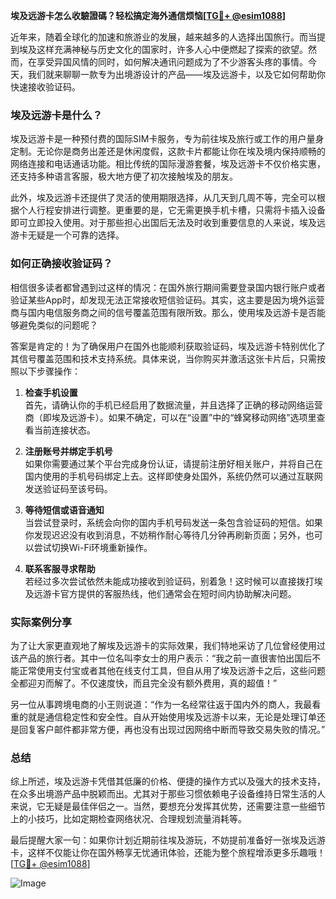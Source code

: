**埃及远游卡怎么收驗證碼？轻松搞定海外通信烦恼[[TG💪+ @esim1088](https://t.me/s/esim1088)]**

近年来，随着全球化的加速和旅游业的发展，越来越多的人选择出国旅行。而当提到埃及这样充满神秘与历史文化的国家时，许多人心中便燃起了探索的欲望。然而，在享受异国风情的同时，如何解决通讯问题成为了不少游客头疼的事情。今天，我们就来聊聊一款专为出境游设计的产品——埃及远游卡，以及它如何帮助你快速接收验证码。

### 埃及远游卡是什么？

埃及远游卡是一种预付费的国际SIM卡服务，专为前往埃及旅行或工作的用户量身定制。无论你是商务出差还是休闲度假，这款卡片都能让你在埃及境内保持顺畅的网络连接和电话通话功能。相比传统的国际漫游套餐，埃及远游卡不仅价格实惠，还支持多种语言客服，极大地方便了初次接触埃及的朋友。

此外，埃及远游卡还提供了灵活的使用期限选择，从几天到几周不等，完全可以根据个人行程安排进行调整。更重要的是，它无需更换手机卡槽，只需将卡插入设备即可立即投入使用。对于那些担心出国后无法及时收到重要信息的人来说，埃及远游卡无疑是一个可靠的选择。

### 如何正确接收验证码？

相信很多读者都曾遇到过这样的情况：在国外旅行期间需要登录国内银行账户或者验证某些App时，却发现无法正常接收短信验证码。其实，这主要是因为境外运营商与国内电信服务商之间的信号覆盖范围有限所致。那么，使用埃及远游卡是否能够避免类似的问题呢？

答案是肯定的！为了确保用户在国外也能顺利获取验证码，埃及远游卡特别优化了其信号覆盖范围和技术支持系统。具体来说，当你购买并激活这张卡片后，只需按照以下步骤操作：

1. **检查手机设置**  
   首先，请确认你的手机已经启用了数据流量，并且选择了正确的移动网络运营商（即埃及远游卡）。如果不确定，可以在“设置”中的“蜂窝移动网络”选项里查看当前连接状态。

2. **注册账号并绑定手机号**  
   如果你需要通过某个平台完成身份认证，请提前注册好相关账户，并将自己在国内使用的手机号码绑定上去。这样即使身处国外，系统仍然可以通过互联网发送验证码至该号码。

3. **等待短信或语音通知**  
   当尝试登录时，系统会向你的国内手机号码发送一条包含验证码的短信。如果你发现迟迟没有收到消息，不妨稍作耐心等待几分钟再刷新页面；另外，也可以尝试切换Wi-Fi环境重新操作。

4. **联系客服寻求帮助**  
   若经过多次尝试依然未能成功接收到验证码，别着急！这时候可以直接拨打埃及远游卡官方提供的客服热线，他们通常会在短时间内协助解决问题。

### 实际案例分享

为了让大家更直观地了解埃及远游卡的实际效果，我们特地采访了几位曾经使用过该产品的旅行者。其中一位名叫李女士的用户表示：“我之前一直很害怕出国后不能正常使用支付宝或者其他在线支付工具，但自从用了埃及远游卡之后，这些问题全都迎刃而解了。不仅速度快，而且完全没有额外费用，真的超值！”

另一位从事跨境电商的小王则说道：“作为一名经常往返于国内外的商人，我最看重的就是通信稳定性和安全性。自从开始使用埃及远游卡以来，无论是处理订单还是回复客户邮件都非常方便，再也没有出现过因网络中断而导致交易失败的情况。”

### 总结

综上所述，埃及远游卡凭借其低廉的价格、便捷的操作方式以及强大的技术支持，在众多出境游产品中脱颖而出。尤其对于那些习惯依赖电子设备维持日常生活的人来说，它无疑是最佳伴侣之一。当然，要想充分发挥其优势，还需要注意一些细节上的小技巧，比如定期检查网络状况、合理规划流量消耗等。

最后提醒大家一句：如果你计划近期前往埃及游玩，不妨提前准备好一张埃及远游卡，这样不仅能让你在国外畅享无忧通讯体验，还能为整个旅程增添更多乐趣哦！[[TG💪+ @esim1088](https://t.me/s/esim1088)]  

![Image](https://i.postimg.cc/4NQfJmqS/Snipaste-2025-05-13-00-14-12.png)